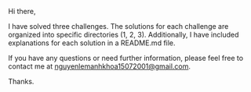 Hi there,

I have solved three challenges. The solutions for each challenge are organized into specific directories (1, 2, 3). 
Additionally, I have included explanations for each solution in a README.md file.

If you have any questions or need further information, please feel free to contact me at nguyenlemanhkhoa15072001@gmail.com.

Thanks.